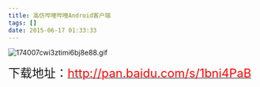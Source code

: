 ```yaml
---
title: 高仿哔哩哔哩Android客户端
tags: []
date: 2015-06-17 01:33:33
---
```

<!-- more -->
![174007cwi3ztimi6bj8e88.gif](/upload/2015/06/201506171434476041565265.gif "201506171434476041565265.gif")

<span style="font-size: 24px;">下载地址：</span>[<span style="font-size: 24px; color: rgb(255, 0, 0);">http://pan.baidu.com/s/1bni4PaB</span>](http://pan.baidu.com/s/1bni4PaB)